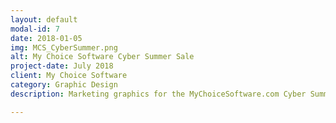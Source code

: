 ```yaml
---
layout: default
modal-id: 7
date: 2018-01-05
img: MCS_CyberSummer.png
alt: My Choice Software Cyber Summer Sale
project-date: July 2018
client: My Choice Software
category: Graphic Design
description: Marketing graphics for the MyChoiceSoftware.com Cyber Summer Sales campaign.

---
```

